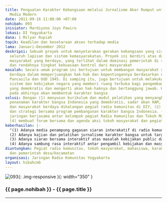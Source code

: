 ```yaml
---
title: Penguatan Karakter Kebangsaan melalui Jurnalisme Akar Rumput untuk Pengembangan
  Media Modern
date: 2011-09-16 11:08:00 +07:00
nohibah: 093
inisiator: Mardiyono Joyo Pawiro
lokasi: DI Yogyakarta
dana: 1 Milyar Rupiah
topik: Keadilan dan kesetaraan akses terhadap media
lama: Januari-Desember 2012
deskripsi: Sebuah proyek untuk menyetarakan gerakan kebangsaan yang sistemik pada
  seluruh lapisan dan sistem kemasyarakatan. Proyek ini berdiri atas dasar belum terbentuknya
  masyarakat yang berdaya, yang terlihat dalam dominasi pemerintah di semua sektor
  dan rendahnya tingkat kekuasaan kontrol dari masyarakat
masalah: Secara umum program ini bertujuan untuk membangun masyarakat yang sadar dan
  berdaya dalam memperjuangkan hak-hak dan kepentingannya berdasarkan nilai-nilai
  Pancasila dan UUD 1945. Di samping itu, juga bertujuan untuk melakukan pembongkaran
  sistem dan kebijakan negara yang memberi ruang terbuka bagi pengembangan masyarakat
  yang demokratis dan mengerti akan hak-haknya dan bertanggung jawab. Kedua hal tersebut
  pada akhirnya akan membentuk karakter bangsa
solusi: Dengan (1) menyusun kurikulum dan modul pelatihan yang menyangkut persoalan
  penanaman karakter bangsa Indonesia yang demokratis, sadar akan HAM, toleransi,
  dan masyarakat berdaya dikalangan pegiat radio komunitas di DIY, (2) menyusun agenda
  dan strategi bersama program pembangunan karakter bangsa Indonesia. (3) membangun
  jaringan kerjasama antar kelompok pegiat Radio Komunitas dan Tokoh Masyarakat, dan
  (4) membuat forum bersama dan agenda aksi tokoh masyarakat dan pegiat radio komunitas
keberhasilan: |-
  "(1) Adanya media penampung gagasan siaran interakatif di radio komunitas
  (2) Adanya kajian dan pelatihan jurnalisme karakter bangsa untuk target group dari narasumber yang kredibel
  (3) Adanya siaran bersama interaktif atas masalah kebijakan public dan degradasi karakter berbangsa
  (4) Adanya sambung rasa interaktif antar pengambil kebijakan dan masyarakat sipil atas masalah publik"
diuntungkan: Pegiat radio komunitas, tokoh masyarakat, mahasiswa, karang taruna, sekolah,
  dan pemerintah desa/kecamatan
organisasi: Jaringan Radio Komunitas Yogyakarta
layout: hibahcmb
---
```


![093](/static/img/hibahcmb/093.png){: .img-responsive }{: width="350" }

### {{ page.nohibah }} - {{ page.title }}

---
